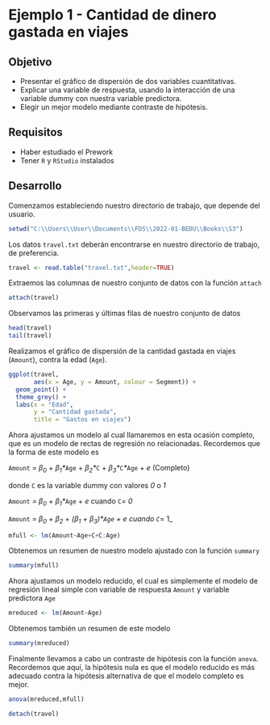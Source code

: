 # Ejemplo 1 - Cantidad de dinero gastada en viajes

## Objetivo

* Presentar el gráfico de dispersión de dos variables cuantitativas.
* Explicar una variable de respuesta, usando la interacción de una variable dummy con nuestra variable predictora.
* Elegir un mejor modelo mediante contraste de hipótesis. 

## Requisitos

* Haber estudiado el Prework
* Tener `R` y `RStudio` instalados

## Desarrollo

Comenzamos estableciendo nuestro directorio de trabajo, que depende del usuario. 

```R
setwd("C:\\Users\\User\\Documents\\FDS\\2022-01-BEDU\\Books\\S3")
```

Los datos `travel.txt` deberán encontrarse en nuestro directorio de trabajo, de preferencia.

```R
travel <- read.table("travel.txt",header=TRUE)
```

Extraemos las columnas de nuestro conjunto de datos con la función `attach`

```R
attach(travel)
```

Observamos las primeras y últimas filas de nuestro conjunto de datos

```R
head(travel)
tail(travel)
```

Realizamos el gráfico de dispersión de la cantidad gastada en viajes (`Amount`), contra la edad (`Age`).

```R
ggplot(travel, 
       aes(x = Age, y = Amount, colour = Segment)) + 
  geom_point() + 
  theme_grey() +
  labs(x = "Edad",
       y = "Cantidad gastada",
       title = "Gastos en viajes")
```

Ahora ajustamos un modelo al cual llamaremos en esta ocasión completo, que es un modelo de rectas de regresión no relacionadas. Recordemos que la forma de este modelo es

 `Amount` _= &beta;<sub>0</sub>_ + _&beta;<sub>1</sub>*_`Age` + _&beta;<sub>2</sub>*_`C` + _&beta;<sub>3</sub>*_`C`_*_`Age` + _e_ (Completo)

donde `C` es la variable dummy con valores _0_ o _1_

`Amount` _= &beta;<sub>0</sub>_ + _&beta;<sub>1</sub>*_`Age` + _e_ cuando `C`_= 0_

`Amount` _= &beta;<sub>0</sub>_ + _&beta;<sub>2</sub>_ + _(&beta;<sub>1</sub>  + &beta;<sub>3</sub>)*`Age` + _e_ cuando `C`_= 1_

```R
mfull <- lm(Amount~Age+C+C:Age)
```

Obtenemos un resumen de nuestro modelo ajustado con la función `summary`

```R
summary(mfull)
```

Ahora ajustamos un modelo reducido, el cual es simplemente el modelo de regresión lineal simple con variable de respuesta `Amount` y variable predictora `Age`

```R
mreduced <- lm(Amount~Age)
```

Obtenemos también un resumen de este modelo

```R
summary(mreduced)
```

Finalmente llevamos a cabo un contraste de hipótesis con la función `anova`. Recordemos que aquí, la hipótesis nula es que el modelo reducido es más adecuado contra la hipótesis alternativa de que el modelo completo es mejor.

```R
anova(mreduced,mfull)
```

```R
detach(travel)
```

